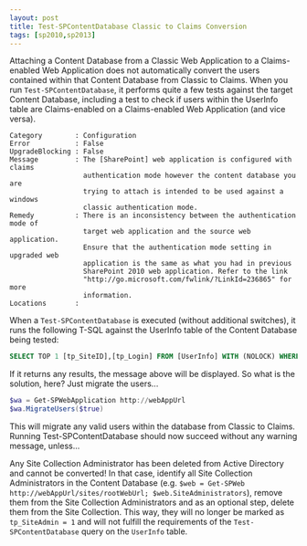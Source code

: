 ```yaml
---
layout: post
title: Test-SPContentDatabase Classic to Claims Conversion
tags: [sp2010,sp2013]
---
```


Attaching a Content Database from a Classic Web Application to a Claims-enabled Web Application does not automatically convert the users contained within that Content Database from Classic to Claims. When you run `Test-SPContentDatabase`, it performs quite a few tests against the target Content Database, including a test to check if users within the UserInfo table are Claims-enabled on a Claims-enabled Web Application (and vice versa).

```
Category        : Configuration
Error           : False
UpgradeBlocking : False
Message         : The [SharePoint] web application is configured with claims
                  authentication mode however the content database you are
                  trying to attach is intended to be used against a windows
                  classic authentication mode.
Remedy          : There is an inconsistency between the authentication mode of
                  target web application and the source web application.
                  Ensure that the authentication mode setting in upgraded web
                  application is the same as what you had in previous
                  SharePoint 2010 web application. Refer to the link
                  "http://go.microsoft.com/fwlink/?LinkId=236865" for more
                  information.
Locations       :
```

When a `Test-SPContentDatabase` is executed (without additional switches), it runs the following T-SQL against the UserInfo table of the Content Database being tested:

```sql
SELECT TOP 1 [tp_SiteID],[tp_Login] FROM [UserInfo] WITH (NOLOCK) WHERE tp_IsActive = 1 AND tp_SiteAdmin = 1 AND tp_Deleted = 0 and tp_Login not LIKE 'i:%'
```

If it returns any results, the message above will be displayed. So what is the solution, here? Just migrate the users...

```powershell
$wa = Get-SPWebApplication http://webAppUrl
$wa.MigrateUsers($true)
```

This will migrate any valid users within the database from Classic to Claims. Running Test-SPContentDatabase should now succeed without any warning message, unless...

Any Site Collection Administrator has been deleted from Active Directory and cannot be converted! In that case, identify all Site Collection Administrators in the Content Database (e.g. `$web = Get-SPWeb http://webAppUrl/sites/rootWebUrl; $web.SiteAdministrators`), remove them from the Site Collection Administrators and as an optional step, delete them from the Site Collection. This way, they will no longer be marked as `tp_SiteAdmin = 1` and will not fulfill the requirements of the `Test-SPContentDatabase` query on the `UserInfo` table.